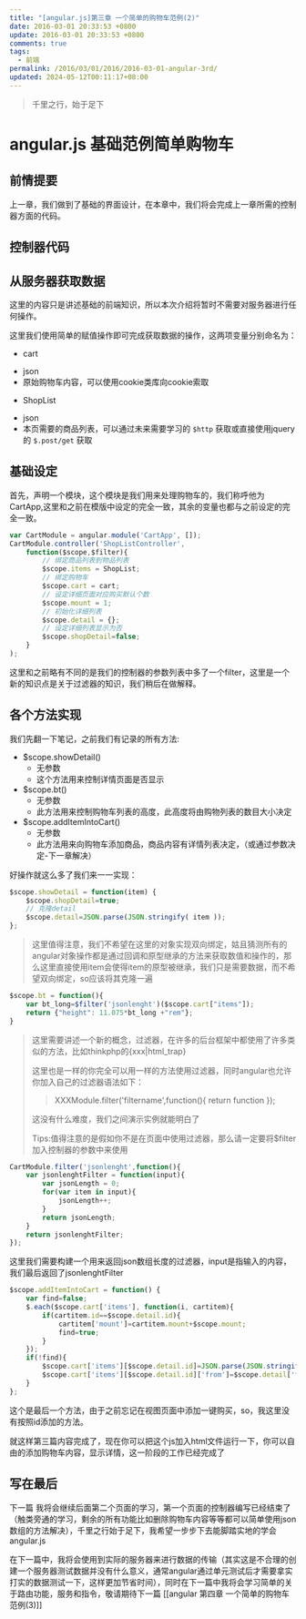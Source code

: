```yaml
---
title: "[angular.js]第三章 一个简单的购物车范例(2)"
date: 2016-03-01 20:33:53 +0800
update: 2016-03-01 20:33:53 +0800
comments: true
tags:
  - 前端
permalink: /2016/03/01/2016/2016-03-01-angular-3rd/
updated: 2024-05-12T00:11:17+08:00
---
```

> 千里之行，始于足下

angular.js 基础范例简单购物车
================================

前情提要
------------

  上一章，我们做到了基础的界面设计，在本章中，我们将会完成上一章所需的控制器方面的代码。
  
控制器代码
-----------------

## 从服务器获取数据

  这里的内容只是讲述基础的前端知识，所以本次介绍将暂时不需要对服务器进行任何操作。
  
  这里我们使用简单的赋值操作即可完成获取数据的操作，这两项变量分别命名为：
  
  - cart 
   + json 
   + 原始购物车内容，可以使用cookie类库向cookie索取
  - ShopList 
   + json 
   + 本页需要的商品列表，可以通过未来需要学习的 `$http` 获取或直接使用jquery的 `$.post/get` 获取
  <!-- more -->
## 基础设定

  首先，声明一个模块，这个模块是我们用来处理购物车的，我们称呼他为CartApp,这里和之前在模版中设定的完全一致，其余的变量也都与之前设定的完全一致。
  
```js
var CartModule = angular.module('CartApp', []);
CartModule.controller('ShopListController',
	function($scope,$filter){  
		// 绑定商品列表到物品列表
		$scope.items = ShopList;
		// 绑定购物车
		$scope.cart = cart;
		// 设定详细页面对应购买默认个数
		$scope.mount = 1;
		// 初始化详细列表
		$scope.detail = {};
		// 设定详细列表显示为否
		$scope.shopDetail=false;
	}
);
```
  这里和之前略有不同的是我们的控制器的参数列表中多了一个filter，这里是一个新的知识点是关于过滤器的知识，我们稍后在做解释。
  
  
## 各个方法实现

  我们先翻一下笔记，之前我们有记录的所有方法:
  
  - $scope.showDetail()
    + 无参数
    + 这个方法用来控制详情页面是否显示
  - $scope.bt()
    + 无参数
	+ 此方法用来控制购物车列表的高度，此高度将由购物列表的数目大小决定
  - $scope.addItemIntoCart()
    + 无参数
	+ 此方法用来向购物车添加商品，商品内容有详情列表决定，（或通过参数决定-下一章解决）

  好操作就这么多了我们来一一实现：
  
```js
$scope.showDetail = function(item) {
	$scope.shopDetail=true;
	// 克隆detail
	$scope.detail=JSON.parse(JSON.stringify( item ));
};
```
  
  > 这里值得注意，我们不希望在这里的对象实现双向绑定，姑且猜测所有的angular对象操作都是通过回调和原型继承的方法来获取数值和操作的，那么这里直接使用item会使得item的原型被继承，我们只是需要数据，而不希望双向绑定，so应该将其克隆一遍

```js
$scope.bt = function(){
	var bt_long=$filter('jsonlenght')($scope.cart["items"]);
	return {"height": 11.075*bt_long +"rem"};
}
```
  
  > 这里需要讲述一个新的概念，过滤器，在许多的后台框架中都使用了许多类似的方法，比如thinkphp的{xxx|html_trap}
  >
  > 这里也是一样的你完全可以用一样的方法使用过滤器，同时angular也允许你加入自己的过滤器语法如下：
  > > XXXModule.filter('filtername',function()\{ return function \});
  > 
  > 这没有什么难度，我们之间演示实例就能明白了
  >
  > Tips:值得注意的是假如你不是在页面中使用过滤器，那么请一定要将$filter加入控制器的参数中来使用
  
```js
CartModule.filter('jsonlenght',function(){
	var jsonlenghtFilter = function(input){
		var jsonLength = 0;
		for(var item in input){
			jsonLength++;
		}
		return jsonLength;
	}
	return jsonlenghtFilter;
});
```
 
  这里我们需要构建一个用来返回json数组长度的过滤器，input是指输入的内容，我们最后返回了jsonlenghtFilter
  
```js
$scope.addItemIntoCart = function() {
	var find=false;
	$.each($scope.cart['items'], function(i, cartitem){
		if(cartitem.id==$scope.detail.id){
			cartitem['mount']=cartitem.mount+$scope.mount;
			find=true;
		}
	});
	if(!find){
		$scope.cart['items'][$scope.detail.id]=JSON.parse(JSON.stringify( $scope.detail ));
		$scope.cart['items'][$scope.detail.id]['from']=$scope.detail['from']['id'];
	}
};
```

  这个是最后一个方法，由于之前忘记在视图页面中添加一键购买，so，我这里没有按照id添加的方法。
  
  就这样第三篇内容完成了，现在你可以把这个js加入html文件运行一下，你可以自由的添加购物车内容，显示详情，这一阶段的工作已经完成了

写在最后
--------------

下一篇 我将会继续后面第二个页面的学习，第一个页面的控制器编写已经结束了（触类旁通的学习，剩余的所有功能比如删除购物车内容等等都可以简单使用json数组的方法解决），千里之行始于足下，我希望一步步下去能脚踏实地的学会angular.js

在下一篇中，我将会使用到实际的服务器来进行数据的传输（其实这是不合理的创建一个服务器测试数据并没有什么意义，通常angular通过单元测试后才需要拿实打实的数据测试一下，这样更加节省时间），同时在下一篇中我将会学习简单的关于路由功能，服务和指令，敬请期待下一篇
[[angular 第四章 一个简单的购物车范例(3)]]
  
  
 